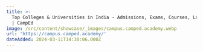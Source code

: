 ```yaml
---
title: >-
  Top Colleges & Universities in India - Admissions, Exams, Courses, Latest News
  | CampEd
image: /src/content/showcase/_images/campus.camped.academy.webp
url: 'https://campus.camped.academy/'
dateAdded: 2024-03-11T14:30:06.000Z
---
```


